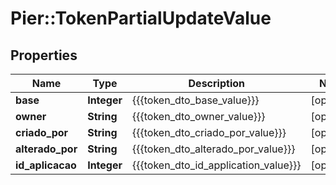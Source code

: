 # Pier::TokenPartialUpdateValue

## Properties
Name | Type | Description | Notes
------------ | ------------- | ------------- | -------------
**base** | **Integer** | {{{token_dto_base_value}}} | [optional] 
**owner** | **String** | {{{token_dto_owner_value}}} | [optional] 
**criado_por** | **String** | {{{token_dto_criado_por_value}}} | [optional] 
**alterado_por** | **String** | {{{token_dto_alterado_por_value}}} | [optional] 
**id_aplicacao** | **Integer** | {{{token_dto_id_application_value}}} | [optional] 


